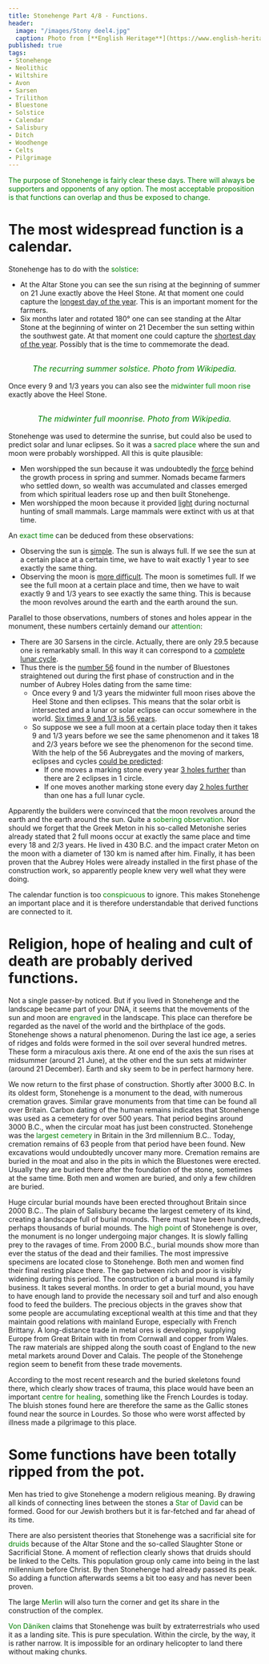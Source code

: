 ```yaml
---
title: Stonehenge Part 4/8 - Functions.
header:
  image: "/images/Stony deel4.jpg"
  caption: Photo from [**English Heritage**](https://www.english-heritage.org.uk)
published: true
tags:
- Stonehenge
- Neolithic
- Wiltshire
- Avon
- Sarsen
- Trilithon
- Bluestone
- Solstice
- Calendar
- Salisbury
- Ditch
- Woodhenge
- Celts
- Pilgrimage
---
```


<span style="color: green;">The purpose of Stonehenge is fairly clear these days. There will always be supporters and opponents of any option. The most acceptable proposition is that functions can overlap and thus be exposed to change.</span>

# The most widespread function is a calendar.
Stonehenge has to do with the <span style="color: green;">solstice</span>:
* At the Altar Stone you can see the sun rising at the beginning of summer on 21 June exactly above the Heel Stone. At that moment one could capture the <u>longest day of the year</u>. This is an important moment for the farmers.
* Six months later and rotated 180° one can see standing at the Altar Stone at the beginning of winter on 21 December the sun setting within the southwest gate. At that moment one could capture the <u>shortest day of the year</u>. Possibly that is the time to commemorate the dead. 

<div align="center"><img src="/images/Zonnewende.jpg" alt="" width="" height=""></div>

<p style="text-align: center; font-size: 12pt;"><span style="color: green;"><i>The recurring summer solstice. Photo from Wikipedia.</i></span></p>

Once every 9 and 1/3 years you can also see the <span style="color: green;">midwinter full moon rise</span> exactly above the Heel Stone. 

<div align="center"><img src="/images/Midwinter.jpg" alt="" width="" height=""></div>

<p style="text-align: center; font-size: 12pt;"><span style="color: green;"><i>The midwinter full moonrise. Photo from Wikipedia.</i></span></p>

Stonehenge was used to determine the sunrise, but could also be used to predict solar and lunar eclipses. So it was a <span style="color: green;">sacred place</span> where the sun and moon were probably worshipped. All this is quite plausible:
* Men worshipped the sun because it was undoubtedly the <u>force</u> behind the growth process in spring and summer. Nomads became farmers who settled down, so wealth was accumulated and classes emerged from which spiritual leaders rose up and then built Stonehenge.
* Men worshipped the moon because it provided <u>light</u> during nocturnal hunting of small mammals. Large mammals were extinct with us at that time.

An <span style="color: green;">exact time</span> can be deduced from these observations:
* Observing the sun is <u>simple</u>. The sun is always full. If we see the sun at a certain place at a certain time, we have to wait exactly 1 year to see exactly the same thing.
* Observing the moon is <u>more difficult</u>. The moon is sometimes full. If we see the full moon at a certain place and time, then we have to wait exactly 9 and 1/3 years to see exactly the same thing. This is because the moon revolves around the earth and the earth around the sun.

Parallel to those observations, numbers of stones and holes appear in the monument, these numbers certainly demand our <span style="color: green;">attention</span>:
* There are 30 Sarsens in the circle. Actually, there are only 29.5 because one is remarkably small. In this way it can correspond to a <u>complete lunar cycle</u>.
* Thus there is the <u>number 56</u> found in the number of Bluestones straightened out during the first phase of construction and in the number of Aubrey Holes dating from the same time:
	* Once every 9 and 1/3 years the midwinter full moon rises above the Heel Stone and then eclipses. This means that the solar orbit is intersected and a lunar or solar eclipse can occur somewhere in the world. <u>Six times 9 and 1/3 is 56 years</u>.
	* So suppose we see a full moon at a certain place today then it takes 9 and 1/3 years before we see the same phenomenon and it takes 18 and 2/3 years before we see the phenomenon for the second time. With the help of the 56 Aubreygates and the moving of markers, eclipses and cycles <u>could be predicted</u>:
		* If one moves a marking stone every year <u>3 holes further</u> than there are 2 eclipses in 1 circle.
		* If one moves another marking stone every day <u>2 holes further</u> than one has a full lunar cycle.

 Apparently the builders were convinced that the moon revolves around the earth and the earth around the sun. Quite a <span style="color: green;">sobering observation</span>. Nor should we forget that the Greek Meton in his so-called Metonishe series already stated that 2 full moons occur at exactly the same place and time every 18 and 2/3 years. He lived in 430 B.C. and the impact crater Meton on the moon with a diameter of 130 km is named after him. Finally, it has been proven that the Aubrey Holes were already installed in the first phase of the construction work, so apparently people knew very well what they were doing.
 
The calendar function is too <span style="color: green;">conspicuous</span> to ignore. This makes Stonehenge an important place and it is therefore understandable that derived functions are connected to it.

# Religion, hope of healing and cult of death are probably derived functions. 

Not a single passer-by noticed. But if you lived in Stonehenge and the landscape became part of your DNA, it seems that the movements of the sun and moon are <span style="color: green;">engraved</span> in the landscape. This place can therefore be regarded as the navel of the world and the birthplace of the gods. Stonehenge shows a natural phenomenon. During the last ice age, a series of ridges and folds were formed in the soil over several hundred metres. These form a miraculous axis there. At one end of the axis the sun rises at midsummer (around 21 June), at the other end the sun sets at midwinter (around 21 December). Earth and sky seem to be in perfect harmony here.

We now return to the first phase of construction. Shortly after 3000 B.C. In its oldest form, Stonehenge is a monument to the dead, with numerous cremation graves. Similar grave monuments from that time can be found all over Britain. Carbon dating of the human remains indicates that Stonehenge was used as a cemetery for over 500 years. That period begins around 3000 B.C., when the circular moat has just been constructed.
Stonehenge was the <span style="color: green;">largest cemetery</span> in Britain in the 3rd millennium B.C.. Today, cremation remains of 63 people from that period have been found. New excavations would undoubtedly uncover many more.
Cremation remains are buried in the moat and also in the pits in which the Bluestones were erected. Usually they are buried there after the foundation of the stone, sometimes at the same time. Both men and women are buried, and only a few children are buried.

Huge circular burial mounds have been erected throughout Britain since 2000 B.C.. The plain of Salisbury became the largest cemetery of its kind, creating a landscape full of burial mounds. There must have been hundreds, perhaps thousands of burial mounds. The <span style="color: green;">high point</span> of Stonehenge is over, the monument is no longer undergoing major changes. It is slowly falling prey to the ravages of time.
From 2000 B.C., burial mounds show more than ever the status of the dead and their families. The most impressive specimens are located close to Stonehenge. Both men and women find their final resting place there. The gap between rich and poor is visibly widening during this period.
The construction of a burial mound is a family business. It takes several months. In order to get a burial mound, you have to have enough land to provide the necessary soil and turf and also enough food to feed the builders.
The precious objects in the graves show that some people are accumulating exceptional wealth at this time and that they maintain good relations with mainland Europe, especially with French Brittany. A long-distance trade in metal ores is developing, supplying Europe from Great Britain with tin from Cornwall and copper from Wales. The raw materials are shipped along the south coast of England to the new metal markets around Dover and Calais. The people of the Stonehenge region seem to benefit from these trade movements. 

According to the most recent research and the buried skeletons found there, which clearly show traces of trauma, this place would have been an important <span style="color: green;">centre for healing</span>, something like the French Lourdes is today. The bluish stones found here are therefore the same as the Gallic stones found near the source in Lourdes. So those who were worst affected by illness made a pilgrimage to this place.

# Some functions have been totally ripped from the pot. 

Men has tried to give Stonehenge a modern religious meaning. By drawing all kinds of connecting lines between the stones a <span style="color: green;">Star of David</span> can be formed. Good for our Jewish brothers but it is far-fetched and far ahead of its time.

There are also persistent theories that Stonehenge was a sacrificial site for <span style="color: green;">druids</span> because of the Altar Stone and the so-called Slaughter Stone or Sacrificial Stone. A moment of reflection clearly shows that druids should be linked to the Celts. This population group only came into being in the last millennium before Christ. By then Stonehenge had already passed its peak. So adding a function afterwards seems a bit too easy and has never been proven.

The large <span style="color: green;">Merlin</span> will also turn the corner and get its share in the construction of the complex.

<span style="color: green;">Von Däniken</span> claims that Stonehenge was built by extraterrestrials who used it as a landing site. This is pure speculation. Within the circle, by the way, it is rather narrow. It is impossible for an ordinary helicopter to land there without making chunks.
